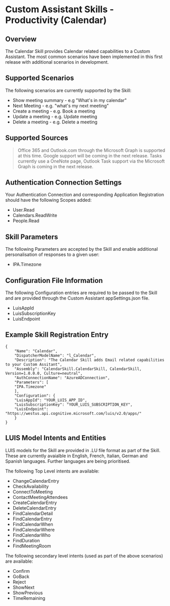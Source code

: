 # Custom Assistant Skills - Productivity (Calendar)

## Overview
The Calendar Skill provides Calendar related capabilities to a Custom Assistant. The most common scenarios have been implemented in this first release with additional scenarios in development.

## Supported Scenarios
The following scenarios are currently supported by the Skill:

- Show meeting summary - e.g "What's in my calendar"
- Next Meeting - e.g. "what's my next meeting"
- Create a meeting - e.g. Book a meeting
- Update a meeting - e.g. Update meeting
- Delete a meeting - e.g. Delete a meeting

## Supported Sources

> Office 365 and Outlook.com through the Microsoft Graph is supported at this time. Google support will be coming in the next release.
> Tasks currently use a OneNote page, Outlook Task support via the Microsoft Graph is coming in the next release. 

## Authentication Connection Settings

Your Authentication Connection and corresponding Application Registration should have the following Scopes added:

- User.Read
- Calendars.ReadWrite
- People.Read


## Skill Parameters
The following Parameters are accepted by the Skill and enable additional personalisation of responses to a given user:
- IPA.Timezone

## Configuration File Information
The following Configuration entries are required to be passed to the Skill and are provided through the Custom Assistant appSettings.json file.

- LuisAppId
- LuisSubscriptionKey
- LuisEndpoint

## Example Skill Registration Entry
```
{
    "Name": "Calendar",
    "DispatcherModelName": "l_Calendar",
    "Description": "The Calendar Skill adds Email related capabilities to your Custom Assitant",
    "Assembly": "CalendarSkill.CalendarSkill, CalendarSkill, Version=1.0.0.0, Culture=neutral",
    "AuthConnectionName": "AzureADConnection",
    "Parameters": [
    "IPA.Timezone"
    ],
    "Configuration": {
    "LuisAppId": "YOUR_LUIS_APP_ID",
    "LuisSubscriptionKey": "YOUR_LUIS_SUBSCRIPTION_KEY",
    "LuisEndpoint": "https://westus.api.cognitive.microsoft.com/luis/v2.0/apps/"
    }
}
```

## LUIS Model Intents and Entities
LUIS models for the Skill are provided in .LU file format as part of the Skill. These are currently avaialble in English, French, Italian, German and Spanish languages. Further languages are being prioritised.

The following Top Level intents are available:

- ChangeCalendarEntry
- CheckAvailability
- ConnectToMeeting
- ContactMeetingAttendees
- CreateCalendarEntry
- DeleteCalendarEntry
- FindCalendarDetail
- FindCalendarEntry
- FindCalendarWhen
- FindCalendarWhere
- FindCalendarWho
- FindDuration
- FindMeetingRoom

The following secondary level intents (used as part of the above scenarios) are available:

- Confirm
- GoBack
- Reject
- ShowNext
- ShowPrevious
- TimeRemaining